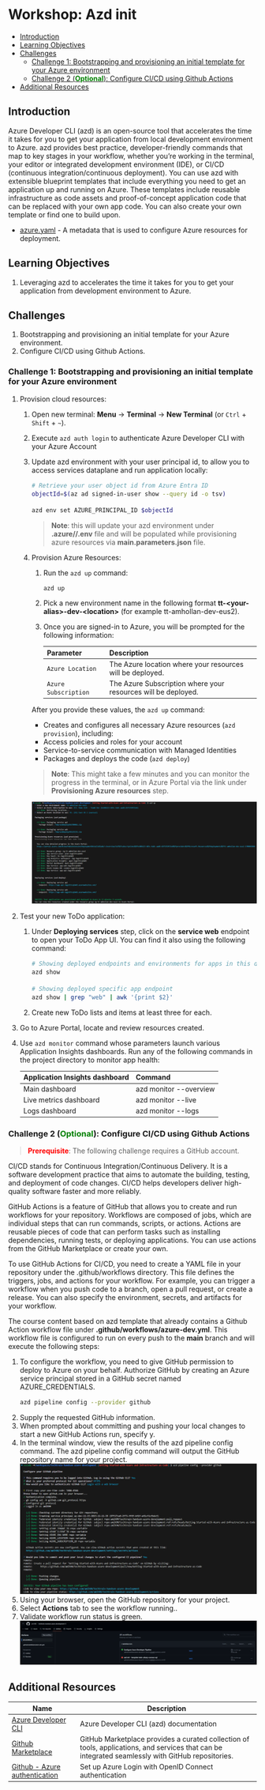 # Workshop: Azd init

- [Introduction](#introduction)
- [Learning Objectives](#learning-objectives)
- [Challenges](#challenges)
    - [Challenge 1: Bootstrapping and provisioning an initial template for your Azure environment](#challenge-1)
    - [Challenge 2 (<span style="color:green"><b>Optional</b></span>): Configure CI/CD using Github Actions](#challenge-2)
- [Additional Resources](#additional-resources)

## Introduction <a name="introduction"></a>
Azure Developer CLI (azd) is an open-source tool that accelerates the time it takes for you to get your application from local development environment to Azure. azd provides best practice, developer-friendly commands that map to key stages in your workflow, whether you’re working in the terminal, your editor or integrated development environment (IDE), or CI/CD (continuous integration/continuous deployment). You can use azd with extensible blueprint templates that include everything you need to get an application up and running on Azure. These templates include reusable infrastructure as code assets and proof-of-concept application code that can be replaced with your own app code. You can also create your own template or find one to build upon.

* [azure.yaml](https://learn.microsoft.com/en-us/azure/developer/azure-developer-cli/azd-schema) - A metadata that is used to configure Azure resources for deployment.

## Learning Objectives <a name="learning-objectives"></a>
1. Leveraging azd to accelerates the time it takes for you to get your application from development environment to Azure.

## Challenges <a name="challenges"></a>
1. Bootstrapping and provisioning an initial template for your Azure environment.
1. Configure CI/CD using Github Actions.

### Challenge 1: Bootstrapping and provisioning an initial template for your Azure environment <a name="challenge-1"></a>

1. Provision cloud resources:
    1. Open new terminal: **Menu** -> **Terminal** -> **New Terminal** (or `Ctrl` + `Shift` + `~`).
    1. Execute `azd auth login` to authenticate Azure Developer CLI with your Azure Account
    1. Update azd environment with your user principal id, to allow you to access services dataplane and run application locally:

        ```bash
        # Retrieve your user object id from Azure Entra ID
        objectId=$(az ad signed-in-user show --query id -o tsv)

        azd env set AZURE_PRINCIPAL_ID $objectId
        ```

        > **Note**: this will update your azd environment under <b>.azure/<environment-name>/.env</b> file and will be populated while provisioning azure resources via <b>main.parameters.json</b> file.
    1. Provision Azure Resources:
        1. Run the `azd up` command:

            ```azdeveloper
            azd up
            ```

        1. Pick a new environment name in the following format **tt-&lt;your-alias&gt;-dev-&lt;location&gt;** (for example tt-amhollan-dev-eus2).
        1. Once you are signed-in to Azure, you will be prompted for the following information:

            | Parameter | Description |
            | --------- | ----------- |
            | `Azure Location`   | The Azure location where your resources will be deployed. |
            | `Azure Subscription` | The Azure Subscription where your resources will be deployed. |

        After you provide these values, the `azd up` command:

        - Creates and configures all necessary Azure resources (`azd provision`), including:
        - Access policies and roles for your account
        - Service-to-service communication with Managed Identities
        - Packages and deploys the code (`azd deploy`)

        > **Note**: This might take a few minutes and you can monitor the progress in the terminal, or in Azure Portal via the link under **Provisioning Azure resources** step.

        ![azd up](../assets/azd-up.png)

1. Test your new ToDo application:
    1. Under **Deploying services** step, click on the **service web** endpoint to open your ToDo App UI. You can find it also using the following command:

        ```bash
        # Showing deployed endpoints and environments for apps in this directory.
        azd show

        # Showing deployed specific app endpoint
        azd show | grep "web" | awk '{print $2}'
        ```
    1. Create new ToDo lists and items at least three for each.

1. Go to Azure Portal, locate and review resources created.
1. Use `azd monitor` command whose parameters launch various Application Insights dashboards. Run any of the following commands in the project directory to monitor app health:

    | Application Insights dashboard | Command |
    |---|---|
    | Main dashboard | azd monitor --overview |
    | Live metrics dashboard |azd monitor --live |
    | Logs dashboard | azd monitor --logs |


### Challenge 2 (<span style="color:green"><b>Optional</b></span>): Configure CI/CD using Github Actions <a name="challenge-2"></a>
> <span style="color:red"><b>Prerequisite</b></span>: The following challenge requires a GitHub account.

CI/CD stands for Continuous Integration/Continuous Delivery. It is a software development practice that aims to automate the building, testing, and deployment of code changes. CI/CD helps developers deliver high-quality software faster and more reliably.

GitHub Actions is a feature of GitHub that allows you to create and run workflows for your repository. Workflows are composed of jobs, which are individual steps that can run commands, scripts, or actions. Actions are reusable pieces of code that can perform tasks such as installing dependencies, running tests, or deploying applications. You can use actions from the GitHub Marketplace or create your own.

To use GitHub Actions for CI/CD, you need to create a YAML file in your repository under the .github/workflows directory. This file defines the triggers, jobs, and actions for your workflow. For example, you can trigger a workflow when you push code to a branch, open a pull request, or create a release. You can also specify the environment, secrets, and artifacts for your workflow.

The course content based on azd template that already contains a Github Action workflow file under **.github/workflows/azure-dev.yml**. This workflow file is configured to run on every push to the **main** branch and will execute the following steps:

1. To configure the workflow, you need to give GitHub permission to deploy to Azure on your behalf. Authorize GitHub by creating an Azure service principal stored in a GitHub secret named AZURE_CREDENTIALS.
    ```bash
    azd pipeline config --provider github
    ```
1. Supply the requested GitHub information.
1. When prompted about committing and pushing your local changes to start a new GitHub Actions run, specify y.
1. In the terminal window, view the results of the azd pipeline config command. The azd pipeline config command will output the GitHub repository name for your project.
![azd pipeline config](../assets/azd-pipeline-config.png)
1. Using your browser, open the GitHub repository for your project.
 1. Select **Actions** tab to see the workflow running..
1. Validate workflow run status is green.
![Github Actions](../assets/github-actions.png)

## Additional Resources <a name="additional-resources"></a>
| Name | Description |
| --- | --- |
| [Azure Developer CLI](https://learn.microsoft.com/en-us/azure/developer/azure-developer-cli/) | Azure Developer CLI (azd) documentation |
| [Github Marketplace](https://github.com/marketplace?query=Azure&type=actions) | GitHub Marketplace provides a curated collection of tools, applications, and services that can be integrated seamlessly with GitHub repositories. |
| [Github - Azure authentication](https://learn.microsoft.com/en-us/azure/developer/github/connect-from-azure?tabs=azure-portal%2Clinux#set-up-azure-login-with-openid-connect-authentication) | Set up Azure Login with OpenID Connect authentication |


